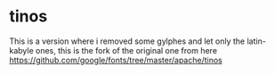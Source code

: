 # tinos
This is a version where i removed some gylphes and let only the latin-kabyle ones, this is the fork of the original one from here https://github.com/google/fonts/tree/master/apache/tinos
